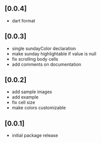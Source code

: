 ## [0.0.4]

* dart format

## [0.0.3]

* single sundayColor declaration
* make sunday highlightable if value is null
* fix scrolling body cells
* add comments on documentation

## [0.0.2]

* add sample images
* add example
* fix cell size
* make colors customizable

## [0.0.1]

* initial package release
